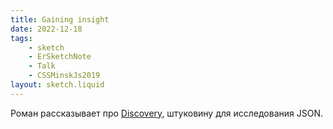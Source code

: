 ```yaml
---
title: Gaining insight
date: 2022-12-18
tags:
    - sketch
    - ErSketchNote
    - Talk
    - CSSMinskJs2019
layout: sketch.liquid
---
```


Роман рассказывает про [Discovery](https://github.com/discoveryjs), штуковину для исследования JSON.
